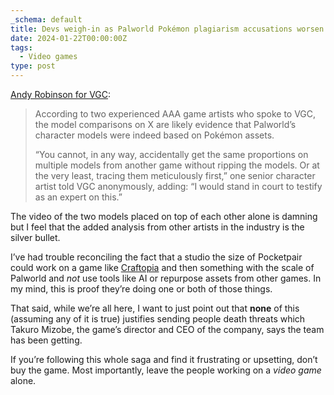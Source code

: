 ```yaml
---
_schema: default
title: Devs weigh-in as Palworld Pokémon plagiarism accusations worsen
date: 2024-01-22T00:00:00Z
tags:
  - Video games
type: post
---
```

[Andy Robinson for VGC](https://www.videogameschronicle.com/news/palworld-pokemon-plagiarism-accusations-pile-up-as-ceo-responds/):

> According to two experienced AAA game artists who spoke to VGC, the model comparisons on X are likely evidence that Palworld’s character models were indeed based on Pokémon assets.
>
> “You cannot, in any way, accidentally get the same proportions on multiple models from another game without ripping the models. Or at the very least, tracing them meticulously first,” one senior character artist told VGC anonymously, adding: “I would stand in court to testify as an expert on this.”

The video of the two models placed on top of each other alone is damning but I feel that the added analysis from other artists in the industry is the silver bullet.

I’ve had trouble reconciling the fact that a studio the size of Pocketpair could work on a game like [Craftopia](https://store.steampowered.com/app/1307550/Craftopia/) and then something with the scale of Palworld and *not* use tools like AI or repurpose assets from other games. In my mind, this is proof they’re doing one or both of those things.

That said, while we’re all here, I want to just point out that **none** of this (assuming any of it is true) justifies sending people death threats which Takuro Mizobe, the game’s director and CEO of the company, says the team has been getting.

If you’re following this whole saga and find it frustrating or upsetting, don’t buy the game. Most importantly, leave the people working on a *video game* alone.